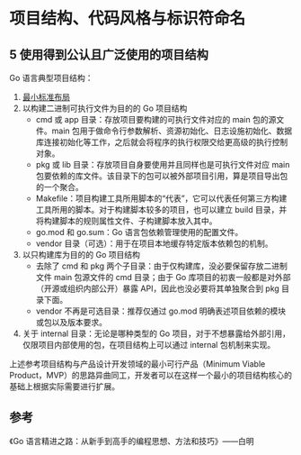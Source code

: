 # 项目结构、代码风格与标识符命名

## 5 使用得到公认且广泛使用的项目结构

Go 语言典型项目结构：

1. [最小标准布局](https://github.com/golang-standards/project-layout/issues/117#issuecomment-828503689)
2. 以构建二进制可执行文件为目的的 Go 项目结构
   - cmd 或 app 目录：存放项目要构建的可执行文件对应的 main 包的源文件。main 包用于做命令行参数解析、资源初始化、日志设施初始化、数据库连接初始化等工作，之后就会将程序的执行权限交给更高级的执行控制对象。
   - pkg 或 lib 目录：存放项目自身要使用并且同样也是可执行文件对应 main 包要依赖的库文件。该目录下的包可以被外部项目引用，算是项目导出包的一个聚合。
   - Makefile：项目构建工具所用脚本的“代表”，它可以代表任何第三方构建工具所用的脚本。对于构建脚本较多的项目，也可以建立 build 目录，并将构建脚本的规则属性文件、子构建脚本放入其中。
   - go.mod 和 go.sum：Go 语言包依赖管理使用的配置文件。
   - vendor 目录（可选）：用于在项目本地缓存特定版本依赖包的机制。
3. 以只构建库为目的的 Go 项目结构
   - 去除了 cmd 和 pkg 两个子目录：由于仅构建库，没必要保留存放二进制文件 main 包源文件的 cmd 目录；由于 Go 库项目的初衷一般都是对外部（开源或组织内部公开）暴露 API，因此也没必要将其单独聚合到 pkg 目录下面。
   - vendor 不再是可选目录：推荐仅通过 go.mod 明确表述项目依赖的模块或包以及版本要求。
4. 关于 internal 目录：无论是哪种类型的 Go 项目，对于不想暴露给外部引用，仅限项目内部使用的包，在项目结构上可以通过 internal 包机制来实现。

上述参考项目结构与产品设计开发领域的最小可行产品（Minimum Viable Product，MVP）的思路异曲同工，开发者可以在这样一个最小的项目结构核心的基础上根据实际需要进行扩展。

## 参考

《Go 语言精进之路：从新手到高手的编程思想、方法和技巧》——白明